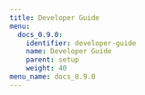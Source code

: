 ```yaml
---
title: Developer Guide
menu:
  docs_0.9.0:
    identifier: developer-guide
    name: Developer Guide
    parent: setup
    weight: 40
menu_name: docs_0.9.0
---
```

